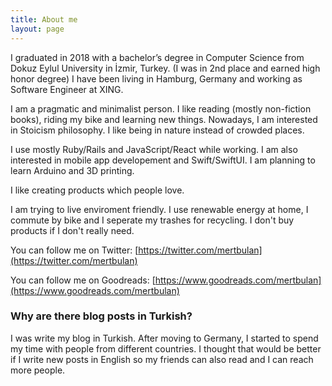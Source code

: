```yaml
---
title: About me
layout: page
---
```


I graduated in 2018 with a bachelor’s degree in Computer Science from Dokuz Eylul University in İzmir, Turkey. (I was in 2nd place and earned high honor degree) I have been living in Hamburg, Germany and working as Software Engineer at XING.

I am a pragmatic and minimalist person. I like reading (mostly non-fiction books), riding my bike and learning new things. Nowadays, I am interested in Stoicism philosophy. I like being in nature instead of crowded places.

I use mostly Ruby/Rails and JavaScript/React while working. I am also interested in mobile app developement and Swift/SwiftUI. I am planning to learn Arduino and 3D printing.

I like creating products which people love.

I am trying to live enviroment friendly. I use renewable energy at home, I commute by bike and I seperate my trashes for recycling. I don't buy products if I don't really need.

You can follow me on Twitter: [https://twitter.com/mertbulan](https://twitter.com/mertbulan)

You can follow me on Goodreads: [https://www.goodreads.com/mertbulan](https://www.goodreads.com/mertbulan)


### Why are there blog posts in Turkish?

I was write my blog in Turkish. After moving to Germany, I started to spend my time with people from different countries. I thought that would be better if I write new posts in English so my friends can also read and I can reach more people.

